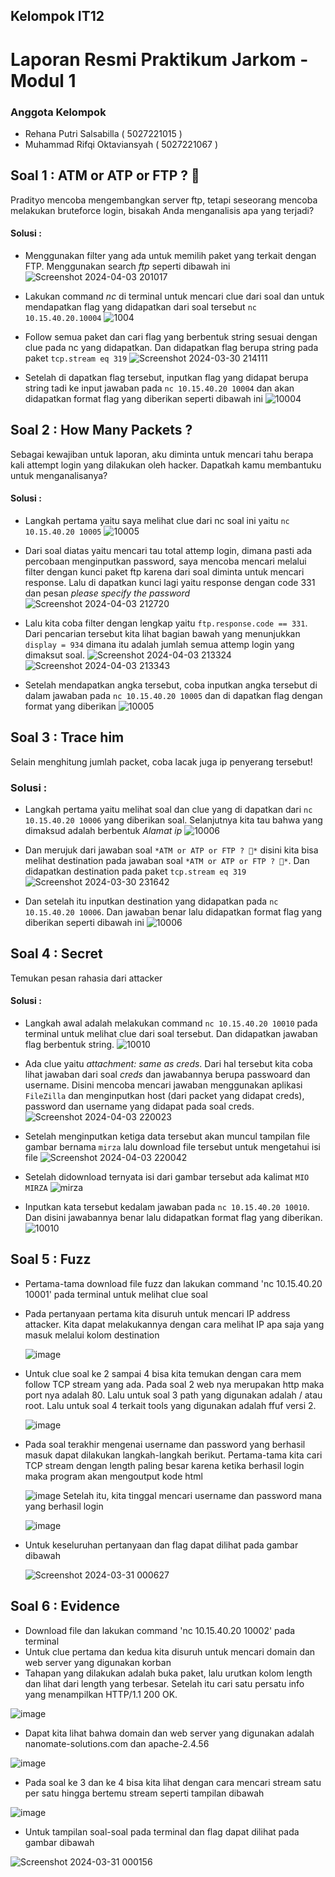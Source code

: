 ## Kelompok IT12

# Laporan Resmi Praktikum Jarkom - Modul 1

### Anggota Kelompok
- Rehana Putri Salsabilla ( 5027221015 )
- Muhammad Rifqi Oktaviansyah ( 5027221067 )

## Soal 1 : ATM or ATP or FTP ? 🤔
Pradityo mencoba mengembangkan server ftp, tetapi seseorang mencoba melakukan bruteforce login, bisakah Anda menganalisis apa yang terjadi?

#### Solusi : 
- Menggunakan filter yang ada untuk memilih paket yang terkait dengan FTP.
  Menggunakan search *ftp* seperti dibawah ini
  ![Screenshot 2024-04-03 201017](https://github.com/rehanasalsabilla/Jarkom-Modul-1-IT12-2024/assets/136863633/a63b1119-6ddb-4949-9ba5-fc9188dbcc9f)

- Lakukan command *nc* di terminal untuk mencari clue dari soal dan untuk mendapatkan flag yang didapatkan dari soal tersebut `nc 10.15.40.20.10004`
  ![1004](https://github.com/rehanasalsabilla/Jarkom-Modul-1-IT12-2024/assets/136863633/ae26f6f6-4208-4a02-8bb6-a03850059b17)

- Follow semua paket dan cari flag yang berbentuk string sesuai dengan clue pada nc yang didapatkan. Dan didapatkan flag berupa string pada paket `tcp.stream eq 319`
  ![Screenshot 2024-03-30 214111](https://github.com/rehanasalsabilla/Jarkom-Modul-1-IT12-2024/assets/136863633/6ac00bf0-5f6e-493c-a52a-0004c883ccd7)

- Setelah di dapatkan flag tersebut, inputkan flag yang didapat berupa string tadi ke input jawaban pada `nc 10.15.40.20 10004`
dan akan didapatkan format flag yang diberikan seperti dibawah ini 
  ![10004](https://github.com/rehanasalsabilla/Jarkom-Modul-1-IT12-2024/assets/136863633/c63fa782-3bb0-4e48-990f-940936105f2c)

## Soal 2 : How Many Packets ?
Sebagai kewajiban untuk laporan, aku diminta untuk mencari tahu berapa kali attempt login yang dilakukan oleh hacker. Dapatkah kamu membantuku untuk menganalisanya?

#### Solusi : 
- Langkah pertama yaitu saya melihat clue dari nc soal ini yaitu `nc 10.15.40.20 10005`
  ![10005](https://github.com/rehanasalsabilla/Jarkom-Modul-1-IT12-2024/assets/136863633/8c70cfca-f073-42ec-aecb-11dd80a3cd3a)
  
- Dari soal diatas yaitu mencari tau total attemp login, dimana pasti ada percobaan menginputkan password, saya mencoba mencari melalui filter dengan kunci paket ftp karena dari soal diminta untuk mencari response. Lalu di dapatkan kunci lagi yaitu response dengan code 331 dan pesan *please specify the password*
  ![Screenshot 2024-04-03 212720](https://github.com/rehanasalsabilla/Jarkom-Modul-1-IT12-2024/assets/136863633/b5297cd6-a524-4b1c-8d36-07bc941111d9)

- Lalu kita coba filter dengan lengkap yaitu `ftp.response.code == 331`. Dari pencarian tersebut kita lihat bagian bawah yang menunjukkan `display = 934` dimana itu adalah jumlah semua attemp login yang dimaksut soal.
  ![Screenshot 2024-04-03 213324](https://github.com/rehanasalsabilla/Jarkom-Modul-1-IT12-2024/assets/136863633/7fb9102b-b450-48f8-a617-123ecfc663b1)
  ![Screenshot 2024-04-03 213343](https://github.com/rehanasalsabilla/Jarkom-Modul-1-IT12-2024/assets/136863633/ed5d987a-54a7-4a3f-a868-33c52a991e8b)
  
- Setelah mendapatkan angka tersebut, coba inputkan angka tersebut di dalam jawaban pada `nc 10.15.40.20 10005` dan di dapatkan flag dengan format yang diberikan
  ![10005](https://github.com/rehanasalsabilla/Jarkom-Modul-1-IT12-2024/assets/136863633/5c9641b3-7e40-43f4-ab08-70de73b0b94f)

## Soal 3 : Trace him 
Selain menghitung jumlah packet, coba lacak juga ip penyerang tersebut!

### Solusi : 
- Langkah pertama yaitu melihat soal dan clue yang di dapatkan dari `nc 10.15.40.20 10006` yang diberikan soal. Selanjutnya kita tau bahwa yang dimaksud adalah berbentuk *Alamat ip*
  ![10006](https://github.com/rehanasalsabilla/Jarkom-Modul-1-IT12-2024/assets/136863633/84aa48a5-2a76-4d03-8467-e2da65d9b166)

- Dan merujuk dari jawaban soal `*ATM or ATP or FTP ? 🤔*` disini kita bisa melihat destination pada jawaban soal `*ATM or ATP or FTP ? 🤔*`. Dan didapatkan destination pada paket `tcp.stream eq 319`
  ![Screenshot 2024-03-30 231642](https://github.com/rehanasalsabilla/Jarkom-Modul-1-IT12-2024/assets/136863633/35cc6464-a2eb-4240-9530-04eab88dd553)
  
- Dan setelah itu inputkan destination yang didapatkan pada `nc 10.15.40.20 10006`. Dan jawaban benar lalu didapatkan format flag yang diberikan seperti dibawah ini
  ![10006](https://github.com/rehanasalsabilla/Jarkom-Modul-1-IT12-2024/assets/136863633/6df5b145-f17c-4778-8d50-28916362f1fa)

## Soal 4 : Secret
Temukan pesan rahasia dari attacker

#### Solusi : 
- Langkah awal adalah melakukan command `nc 10.15.40.20 10010` pada terminal untuk melihat clue dari soal tersebut. Dan didapatkan jawaban flag berbentuk string.
  ![10010](https://github.com/rehanasalsabilla/Jarkom-Modul-1-IT12-2024/assets/136863633/901c2cf6-c27d-4abc-ace4-a6230f298c13)

- Ada clue yaitu *attachment: same as creds*. Dari hal tersebut kita coba lihat jawaban dari soal *creds* dan jawabannya berupa passwoard dan username. Disini mencoba mencari jawaban menggunakan aplikasi `FileZilla` dan menginputkan host (dari packet yang didapat creds), password dan username yang didapat pada soal creds.
  ![Screenshot 2024-04-03 220023](https://github.com/rehanasalsabilla/Jarkom-Modul-1-IT12-2024/assets/136863633/9d263d8c-9dfb-4b58-b34d-dd5163420486)

- Setelah menginputkan ketiga data tersebut akan muncul tampilan file gambar bernama `mirza` lalu download file tersebut untuk mengetahui isi file
  ![Screenshot 2024-04-03 220042](https://github.com/rehanasalsabilla/Jarkom-Modul-1-IT12-2024/assets/136863633/33356fd0-1092-40a2-80c1-10e4ab4c7078)
  
- Setelah didownload ternyata isi dari gambar tersebut ada kalimat `MIO MIRZA`
  ![mirza](https://github.com/rehanasalsabilla/Jarkom-Modul-1-IT12-2024/assets/136863633/cb398da0-a127-4ede-b48d-fa68dc9589cc)
  
- Inputkan kata tersebut kedalam jawaban pada `nc 10.15.40.20 10010`. Dan disini jawabannya benar lalu didapatkan format flag yang diberikan.
  ![10010](https://github.com/rehanasalsabilla/Jarkom-Modul-1-IT12-2024/assets/136863633/a38411c5-55a2-4a65-b968-02394a1dbbf7)

## Soal 5 : Fuzz
- Pertama-tama download file fuzz dan lakukan command 'nc 10.15.40.20 10001' pada terminal untuk melihat clue soal
- Pada pertanyaan pertama kita disuruh untuk mencari IP address attacker. Kita dapat melakukannya dengan cara melihat IP apa saja yang masuk melalui kolom destination

  ![image](https://github.com/rehanasalsabilla/Jarkom-Modul-1-IT12-2024/assets/143682058/abe3103d-b569-4888-8242-f93c16e6325a)

- Untuk clue soal ke 2 sampai 4 bisa kita temukan dengan cara mem follow TCP stream yang ada. Pada soal 2 web nya merupakan http maka port nya adalah 80. Lalu untuk soal 3 path yang digunakan adalah / atau root. Lalu untuk soal 4 terkait tools yang digunakan adalah ffuf versi 2.

  ![image](https://github.com/rehanasalsabilla/Jarkom-Modul-1-IT12-2024/assets/143682058/9907ca31-6bb6-4a1b-b100-b3dcda2fa1f6)

- Pada soal terakhir mengenai username dan password yang berhasil masuk dapat dilakukan langkah-langkah berikut. Pertama-tama kita cari TCP stream dengan length paling besar karena ketika berhasil login maka program akan mengoutput kode html

  ![image](https://github.com/rehanasalsabilla/Jarkom-Modul-1-IT12-2024/assets/143682058/ea672181-f41c-49f5-b016-ae2d922bf2c5)
  Setelah itu, kita tinggal mencari username dan password mana yang berhasil login

  ![image](https://github.com/rehanasalsabilla/Jarkom-Modul-1-IT12-2024/assets/143682058/f076a99a-fd38-4026-a4e4-d51dd1cb0ac8)

- Untuk keseluruhan pertanyaan dan flag dapat dilihat pada gambar dibawah

  ![Screenshot 2024-03-31 000627](https://github.com/rehanasalsabilla/Jarkom-Modul-1-IT12-2024/assets/143682058/6b9d2085-ad84-461a-ba86-1306660b5772)

## Soal 6 : Evidence
- Download file dan lakukan command 'nc 10.15.40.20 10002' pada terminal
- Untuk clue pertama dan kedua kita disuruh untuk mencari domain dan web server yang digunakan korban
- Tahapan yang dilakukan adalah buka paket, lalu urutkan kolom length dan lihat dari length yang terbesar. Setelah itu cari satu persatu info yang menampilkan HTTP/1.1 200 OK.

![image](https://github.com/rehanasalsabilla/Jarkom-Modul-1-IT12-2024/assets/143682058/eb1cc9be-1d56-44b9-8a52-6b05e6c2a8b9)

- Dapat kita lihat bahwa domain dan web server yang digunakan adalah nanomate-solutions.com dan apache-2.4.56

![image](https://github.com/rehanasalsabilla/Jarkom-Modul-1-IT12-2024/assets/143682058/f0ce6da3-3bf7-4b97-9302-b2408ca92e5a)

- Pada soal ke 3 dan ke 4 bisa kita lihat dengan cara mencari stream satu per satu hingga bertemu stream seperti tampilan dibawah

![image](https://github.com/rehanasalsabilla/Jarkom-Modul-1-IT12-2024/assets/143682058/1b2225ed-cc37-42c7-b150-2954fb0b5a1c)

- Untuk tampilan soal-soal pada terminal dan flag dapat dilihat pada gambar dibawah

![Screenshot 2024-03-31 000156](https://github.com/rehanasalsabilla/Jarkom-Modul-1-IT12-2024/assets/143682058/0a144ca1-6c1f-46fd-95dd-5509e1c735d7)
 
  
